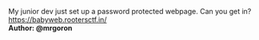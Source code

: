 My junior dev just set up a password protected webpage. Can you get in?<br>
https://babyweb.rootersctf.in/<br>
**Author: @mrgoron**